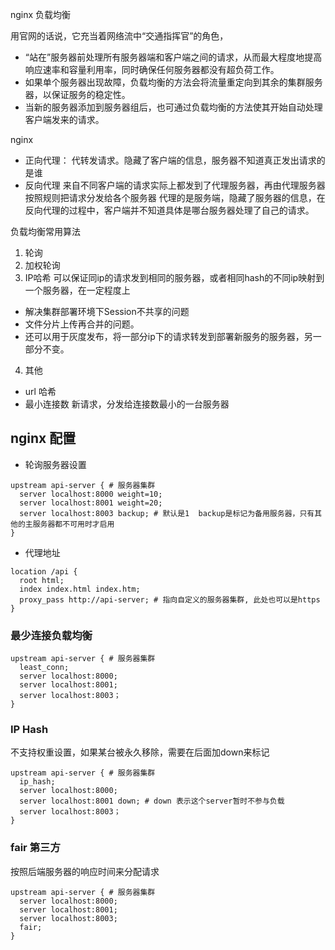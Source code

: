 nginx 负载均衡

用官网的话说，它充当着网络流中“交通指挥官”的角色，
 - “站在”服务器前处理所有服务器端和客户端之间的请求，从而最大程度地提高响应速率和容量利用率，同时确保任何服务器都没有超负荷工作。
 - 如果单个服务器出现故障，负载均衡的方法会将流量重定向到其余的集群服务器，以保证服务的稳定性。
 - 当新的服务器添加到服务器组后，也可通过负载均衡的方法使其开始自动处理客户端发来的请求。


nginx

- 正向代理： 代转发请求。隐藏了客户端的信息，服务器不知道真正发出请求的是谁
- 反向代理  来自不同客户端的请求实际上都发到了代理服务器，再由代理服务器按照规则把请求分发给各个服务器
代理的是服务端，隐藏了服务器的信息，在反向代理的过程中，客户端并不知道具体是哪台服务器处理了自己的请求。

负载均衡常用算法
1. 轮询
2. 加权轮询
3. IP哈希 可以保证同ip的请求发到相同的服务器，或者相同hash的不同ip映射到一个服务器，在一定程度上
  - 解决集群部署环境下Session不共享的问题
  - 文件分片上传再合并的问题。
  - 还可以用于灰度发布，将一部分ip下的请求转发到部署新服务的服务器，另一部分不变。
4. 其他
  - url 哈希
  - 最小连接数  新请求，分发给连接数最小的一台服务器


## nginx 配置

- 轮询服务器设置

```
upstream api-server { # 服务器集群
  server localhost:8000 weight=10;
  server localhost:8001 weight=20;
  server localhost:8003 backup; # 默认是1  backup是标记为备用服务器，只有其他的主服务器都不可用时才启用
}
```

- 代理地址

```
location /api {
  root html;
  index index.html index.htm;
  proxy_pass http://api-server; # 指向自定义的服务器集群, 此处也可以是https
}
```


### 最少连接负载均衡

```
upstream api-server { # 服务器集群
  least_conn;
  server localhost:8000;
  server localhost:8001;
  server localhost:8003； 
}
```


### IP Hash

不支持权重设置，如果某台被永久移除，需要在后面加down来标记

```
upstream api-server { # 服务器集群 
  ip_hash;
  server localhost:8000;
  server localhost:8001 down; # down 表示这个server暂时不参与负载
  server localhost:8003； 
}
```

### fair  第三方

按照后端服务器的响应时间来分配请求

```
upstream api-server { # 服务器集群 
  server localhost:8000;
  server localhost:8001;
  server localhost:8003;
  fair;
}
```